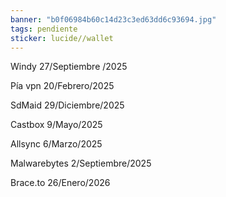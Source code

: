 ```yaml
---
banner: "b0f06984b60c14d23c3ed63dd6c93694.jpg"
tags: pendiente
sticker: lucide//wallet
---
```

Windy 27/Septiembre /2025

Pía vpn 20/Febrero/2025

SdMaid 29/Diciembre/2025

Castbox 9/Mayo/2025

Allsync 6/Marzo/2025

Malwarebytes 2/Septiembre/2025

Brace.to 26/Enero/2026

